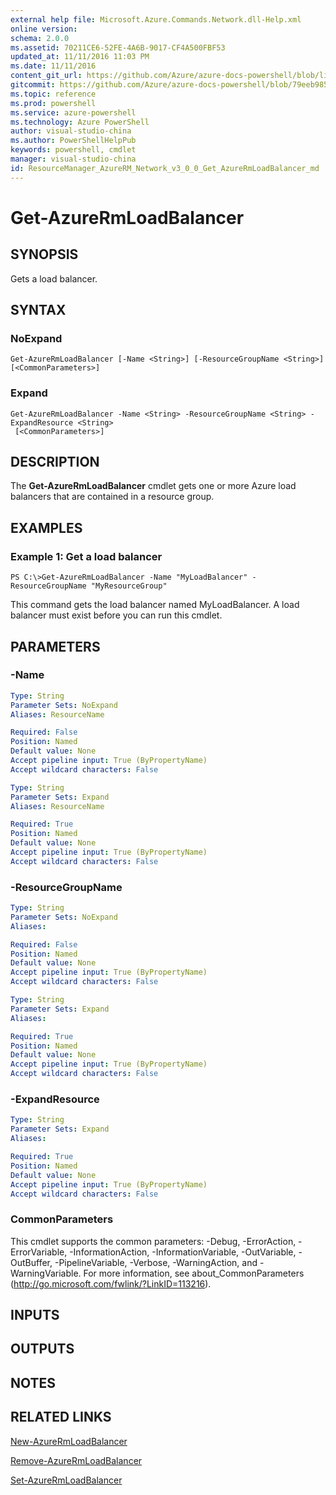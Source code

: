 ```yaml
---
external help file: Microsoft.Azure.Commands.Network.dll-Help.xml
online version: 
schema: 2.0.0
ms.assetid: 70211CE6-52FE-4A6B-9017-CF4A500FBF53
updated_at: 11/11/2016 11:03 PM
ms.date: 11/11/2016
content_git_url: https://github.com/Azure/azure-docs-powershell/blob/live/azureps-cmdlets-docs/ResourceManager/AzureRM.Network/v3.0.0/Get-AzureRmLoadBalancer.md
gitcommit: https://github.com/Azure/azure-docs-powershell/blob/79eeb985ea480979357fb4695832a0c3d29a48bf/azureps-cmdlets-docs/ResourceManager/AzureRM.Network/v3.0.0/Get-AzureRmLoadBalancer.md
ms.topic: reference
ms.prod: powershell
ms.service: azure-powershell
ms.technology: Azure PowerShell
author: visual-studio-china
ms.author: PowerShellHelpPub
keywords: powershell, cmdlet
manager: visual-studio-china
id: ResourceManager_AzureRM_Network_v3_0_0_Get_AzureRmLoadBalancer_md
---
```


# Get-AzureRmLoadBalancer

## SYNOPSIS
Gets a load balancer.

## SYNTAX

### NoExpand
```
Get-AzureRmLoadBalancer [-Name <String>] [-ResourceGroupName <String>] [<CommonParameters>]
```

### Expand
```
Get-AzureRmLoadBalancer -Name <String> -ResourceGroupName <String> -ExpandResource <String>
 [<CommonParameters>]
```

## DESCRIPTION
The **Get-AzureRmLoadBalancer** cmdlet gets one or more Azure load balancers that are contained in a resource group.

## EXAMPLES

### Example 1: Get a load balancer
```
PS C:\>Get-AzureRmLoadBalancer -Name "MyLoadBalancer" -ResourceGroupName "MyResourceGroup"
```

This command gets the load balancer named MyLoadBalancer.
A load balancer must exist before you can run this cmdlet.

## PARAMETERS

### -Name

```yaml
Type: String
Parameter Sets: NoExpand
Aliases: ResourceName

Required: False
Position: Named
Default value: None
Accept pipeline input: True (ByPropertyName)
Accept wildcard characters: False
```

```yaml
Type: String
Parameter Sets: Expand
Aliases: ResourceName

Required: True
Position: Named
Default value: None
Accept pipeline input: True (ByPropertyName)
Accept wildcard characters: False
```

### -ResourceGroupName

```yaml
Type: String
Parameter Sets: NoExpand
Aliases: 

Required: False
Position: Named
Default value: None
Accept pipeline input: True (ByPropertyName)
Accept wildcard characters: False
```

```yaml
Type: String
Parameter Sets: Expand
Aliases: 

Required: True
Position: Named
Default value: None
Accept pipeline input: True (ByPropertyName)
Accept wildcard characters: False
```

### -ExpandResource

```yaml
Type: String
Parameter Sets: Expand
Aliases: 

Required: True
Position: Named
Default value: None
Accept pipeline input: True (ByPropertyName)
Accept wildcard characters: False
```

### CommonParameters
This cmdlet supports the common parameters: -Debug, -ErrorAction, -ErrorVariable, -InformationAction, -InformationVariable, -OutVariable, -OutBuffer, -PipelineVariable, -Verbose, -WarningAction, and -WarningVariable. For more information, see about_CommonParameters (http://go.microsoft.com/fwlink/?LinkID=113216).

## INPUTS

## OUTPUTS

## NOTES

## RELATED LINKS

[New-AzureRmLoadBalancer](xref:ResourceManager/AzureRM.Network/v3.0.0/New-AzureRmLoadBalancer.md)

[Remove-AzureRmLoadBalancer](xref:ResourceManager/AzureRM.Network/v3.0.0/Remove-AzureRmLoadBalancer.md)

[Set-AzureRmLoadBalancer](xref:ResourceManager/AzureRM.Network/v3.0.0/Set-AzureRmLoadBalancer.md)


